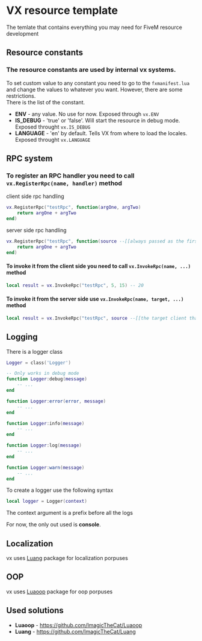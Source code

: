 # VX resource template

The temlate that contains everything you may need for FiveM resource development

## Resource constants

### The resource constants are used by internal vx systems.

To set custom value to any constant you need to go to the `fxmanifest.lua` and change the values to whatever you want. However, there are some restrictions.  
There is the list of the constant.

- **ENV** - any value. No use for now. Exposed through `vx.ENV`
- **IS_DEBUG** - 'true' or 'false'. Will start the resource in debug mode. Exposed throught `vx.IS_DEBUG`
- **LANGUAGE** - 'en' by default. Tells VX from where to load the locales. Exposed throught `vx.LANGUAGE`



## RPC system

### To register an RPC handler you need to call `vx.RegisterRpc(name, handler)` method

client side rpc handling

```lua
vx.RegisterRpc("testRpc", function(argOne, argTwo)
    return argOne + argTwo
end)
```

server side rpc handling

```lua
vx.RegisterRpc("testRpc", function(source --[[always passed as the first argument]], argOne, argTwo)
    return argOne + argTwo
end)
```

#### To invoke it from the client side you need to call `vx.InvokeRpc(name, ...)` method

```lua
local result = vx.InvokeRpc("testRpc", 5, 15) -- 20
```

#### To invoke it from the server side use `vx.InvokeRpc(name, target, ...)` method

```lua
local result = vx.InvokeRpc("testRpc", source --[[the target client that has to execute the rpc handler]], 5, 15) -- 20
```

## Logging

There is a logger class

```lua
Logger = class('Logger')

-- Only works in debug mode
function Logger:debug(message)
    -- ...
end

function Logger:error(error, message)
    -- ...
end

function Logger:info(message)
    -- ...
end

function Logger:log(message)
    -- ...
end

function Logger:warn(message)
    -- ...
end
```

To create a logger use the following syntax
```lua
local logger = Logger(context)
```
The context argument is a prefix before all the logs

For now, the only out used is **console**.
## Localization
vx uses [Luang](https://github.com/ImagicTheCat/Luang) package for localization porpuses
## OOP
vx uses [Luaoop](https://github.com/ImagicTheCat/Luaoop) package for oop porpuses
## Used solutions

- **Luaoop** - https://github.com/ImagicTheCat/Luaoop
- **Luang** - https://github.com/ImagicTheCat/Luang